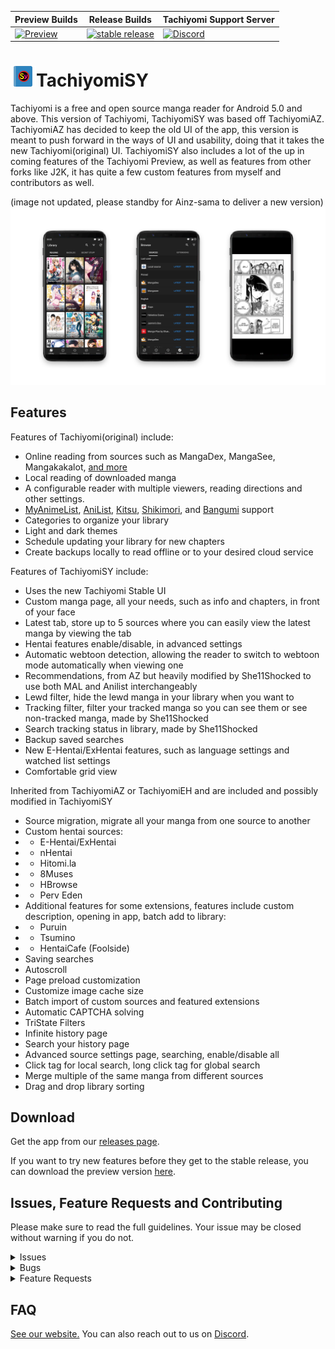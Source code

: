 | Preview Builds | Release Builds | Tachiyomi Support Server |
|-------|----------|----------|
| [![Preview](https://github.com/jobobby04/TachiyomiSYPreview/workflows/Remote%20Dispatch%20Build%20App/badge.svg)](https://github.com/jobobby04/TachiyomiSYPreview/releases) | [![stable release](https://img.shields.io/github/release/jobobby04/tachiyomisy.svg?maxAge=3600&label=download)](https://github.com/jobobby04/tachiyomisy/releases) | [![Discord](https://img.shields.io/discord/349436576037732353.svg)](https://discord.gg/tachiyomi) |


# ![app icon](./.github/readme-images/app-icon.png)TachiyomiSY
Tachiyomi is a free and open source manga reader for Android 5.0 and above. This version of Tachiyomi, TachiyomiSY was based off TachiyomiAZ. TachiyomiAZ has decided to keep the old UI of the app, this version is meant to push forward in the ways of UI and usability, doing that it takes the new Tachiyomi(original) UI. TachiyomiSY also includes a lot of the up in coming features of the Tachiyomi Preview, as well as features from other forks like J2K, it has quite a few custom features from myself and contributors as well.

(image not updated, please standby for Ainz-sama to deliver a new version)
![screenshots of app](./.github/readme-images/screens.png)

## Features

Features of Tachiyomi(original) include:
* Online reading from sources such as MangaDex, MangaSee, Mangakakalot, [and more](https://github.com/inorichi/tachiyomi-extensions)
* Local reading of downloaded manga
* A configurable reader with multiple viewers, reading directions and other settings.
* [MyAnimeList](https://myanimelist.net/), [AniList](https://anilist.co/), [Kitsu](https://kitsu.io/), [Shikimori](https://shikimori.one), and [Bangumi](https://bgm.tv/) support
* Categories to organize your library
* Light and dark themes
* Schedule updating your library for new chapters
* Create backups locally to read offline or to your desired cloud service

Features of TachiyomiSY include:
* Uses the new Tachiyomi Stable UI
* Custom manga page, all your needs, such as info and chapters, in front of your face
* Latest tab, store up to 5 sources where you can easily view the latest manga by viewing the tab
* Hentai features enable/disable, in advanced settings
* Automatic webtoon detection, allowing the reader to switch to webtoon mode automatically when viewing one
* Recommendations, from AZ but heavily modified by She11Shocked to use both MAL and Anilist interchangeably 
* Lewd filter, hide the lewd manga in your library when you want to
* Tracking filter, filter your tracked manga so you can see them or see non-tracked manga, made by She11Shocked
* Search tracking status in library, made by She11Shocked
* Backup saved searches
* New E-Hentai/ExHentai features, such as language settings and watched list settings
* Comfortable grid view

Inherited from TachiyomiAZ or TachiyomiEH and are included and possibly modified in TachiyomiSY
* Source migration, migrate all your manga from one source to another
* Custom hentai sources:
* * E-Hentai/ExHentai
* * nHentai
* * Hitomi.la
* * 8Muses
* * HBrowse
* * Perv Eden
* Additional features for some extensions, features include custom description, opening in app, batch add to library:
* * Puruin
* * Tsumino
* * HentaiCafe (Foolside)
* Saving searches
* Autoscroll
* Page preload customization
* Customize image cache size
* Batch import of custom sources and featured extensions
* Automatic CAPTCHA solving
* TriState Filters
* Infinite history page
* Search your history page
* Advanced source settings page, searching, enable/disable all
* Click tag for local search, long click tag for global search
* Merge multiple of the same manga from different sources
* Drag and drop library sorting


## Download
Get the app from our [releases page](https://github.com/jobobby04/tachiyomisy/releases).

If you want to try new features before they get to the stable release, you can download the preview version [here](https://github.com/jobobby04/tachiyomisypreview/releases).

## Issues, Feature Requests and Contributing

Please make sure to read the full guidelines. Your issue may be closed without warning if you do not.

<details><summary>Issues</summary>

1. **Before reporting a new issue, take a look at the [FAQ](https://github.com/inorichi/tachiyomi/wiki/FAQ), the [changelog](https://github.com/jobobby04/tachiyomisy/releases) and the already opened [issues](https://github.com/jobobby04/tachiyomisy/issues).**
2. If you are unsure, ask here: [![Discord](https://img.shields.io/discord/349436576037732353.svg)](https://discord.gg/tachiyomi)

</details>

<details><summary>Bugs</summary>

* Include version (Setting > About > Version)
 * If not latest, try updating, it may have already been solved
 * Preview version is equal to the number of commits as seen in the main page
* Include steps to reproduce (if not obvious from description)
* Include screenshot (if needed)
* If it could be device-dependent, try reproducing on another device (if possible)
* For large logs use http://pastebin.com/ (or similar)
* Don't group unrelated requests into one issue

DO: https://github.com/inorichi/tachiyomi/issues/24 https://github.com/inorichi/tachiyomi/issues/71

DON'T: https://github.com/inorichi/tachiyomi/issues/75

</details>

<details><summary>Feature Requests</summary>

* Write a detailed issue, explaining what it should do or how. Avoid writing just "like X app does"
* Include screenshot (if needed)

Catalogue requests should be created at https://github.com/inorichi/tachiyomi-extensions, they do not belong in this repository.
</details>

## FAQ

[See our website.](https://tachiyomi.org/)
You can also reach out to us on [Discord](https://discord.gg/tachiyomi).
